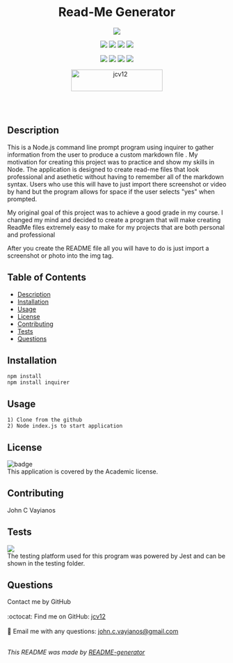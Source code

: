   <h1 align='center'>Read-Me Generator</h1> 
  <p align="center">
    <img src="https://user-images.githubusercontent.com/95864720/172077503-df1cc1f0-8648-4720-b4ac-8b5722a4bcd3.png"/>
  </p>
  
  <p align="center">
    <img src="https://img.shields.io/github/repo-size/jcv12/ReadMe-Generator" />
    <img src="https://img.shields.io/badge/license-Academic-brightgreen">
    <img src="https://img.shields.io/github/issues/jcv12/ReadMe-Generator.svg">
    <img src="https://img.shields.io/github/last-commit/jcv12/ReadMe-Generator" >
  </p>
  
  <p align="center">
    <img src="https://img.shields.io/badge/javascript-yellow" />
    <img src="https://img.shields.io/badge/node.js-green" />
    <img src="https://img.shields.io/badge/jQuery-blue"  />
    <img src="https://img.shields.io/badge/-inquirer-red" />
  </p>

<p align="center"><a href="https://www.buymeacoffee.com/jcv12"> <img align="center" src="https://cdn.buymeacoffee.com/buttons/v2/default-yellow.png" height="50" width="210" alt="jcv12" /></a></p><br><br>
    
  ## Description
  This is a Node.js command line prompt program using inquirer to gather information from the user to produce a custom markdown file
 . My motivation for creating this project was to practice and show my skills in Node. The application is designed to create read-me files that look professional and asethetic without having to remember all of the markdown syntax. Users who use this will have to just import there screenshot or video by hand but the program allows for space if the user selects "yes" when prompted.
 
 My original goal of this project was to achieve a good grade in my course. I changed my mind and decided to create a program that will make creating ReadMe files extremely easy to make for my projects that are both personal and professional
 
 After you create the README file all you will have to do is just import a screenshot or photo into the img tag.

  ## Table of Contents
  - [Description](#description)
  - [Installation](#installation)
  - [Usage](#usage)
  - [License](#license)
  - [Contributing](#contributing)
  - [Tests](#tests)
  - [Questions](#questions)

  ## Installation
  ```
  npm install
  npm install inquirer
  ```

  ## Usage
  ```
  1) Clone from the github
  2) Node index.js to start application
  ```

  ## License
  ![badge](https://img.shields.io/badge/license-Academic-brightgreen)
  <br />
  This application is covered by the Academic license.

  ## Contributing
  John C Vayianos

  ## Tests
  <img src="https://img.shields.io/badge/Jest-323330?style=for-the-badge&logo=Jest&logoColor=white"/> </br>
  The testing platform used for this program was powered by Jest and can be shown in the testing folder.
  ## Questions
  Contact me by GitHub<br />
  <br />
  :octocat: Find me on GitHub: [jcv12](https://github.com/jcv12)<br />
  <br />
  :e-mail: Email me with any questions: john.c.vayianos@gmail.com<br /><br />

  _This README was made by [README-generator](https://github.com/jcv12/ReadMe-Generator)_
  
